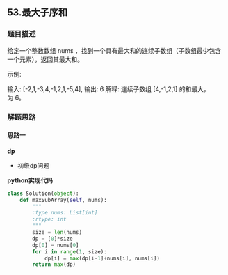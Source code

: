 ## 53.最大子序和
### 题目描述
给定一个整数数组 nums ，找到一个具有最大和的连续子数组（子数组最少包含一个元素），返回其最大和。

示例:

输入: [-2,1,-3,4,-1,2,1,-5,4],
输出: 6
解释: 连续子数组 [4,-1,2,1] 的和最大，为 6。


### 解题思路
#### 思路一
**dp**
- 初级dp问题


**python实现代码**
```python
class Solution(object):
    def maxSubArray(self, nums):
        """
        :type nums: List[int]
        :rtype: int
        """
        size = len(nums)
        dp = [0]*size
        dp[0] = nums[0]
        for i in range(1, size):
            dp[i] = max(dp[i-1]+nums[i], nums[i])
        return max(dp)
```


